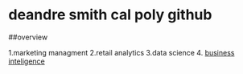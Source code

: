 # deandre smith cal poly github
##overview

1.marketing managment 
2.retail analytics
3.data science 
4. [business inteligence](https://github.com/SMITTY1625/deandresmith/commit/e98506221f2e97a66eccf1c1b40a413c9a4d31f9)
